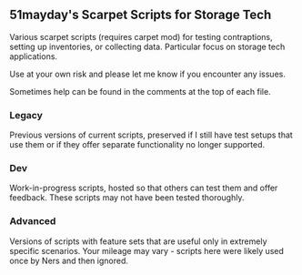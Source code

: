 ## 51mayday's Scarpet Scripts for Storage Tech
Various scarpet scripts (requires carpet mod) for testing contraptions, setting up inventories, or collecting data. Particular focus on storage tech applications. 

Use at your own risk and please let me know if you encounter any issues.

Sometimes help can be found in the comments at the top of each file.

### Legacy
Previous versions of current scripts, preserved if I still have test setups that use them or if they offer separate functionality no longer supported.

### Dev
Work-in-progress scripts, hosted so that others can test them and offer feedback. These scripts may not have been tested thoroughly. 

### Advanced
Versions of scripts with feature sets that are useful only in extremely specific scenarios. Your mileage may vary - scripts here were likely used once by Ners and then ignored. 
